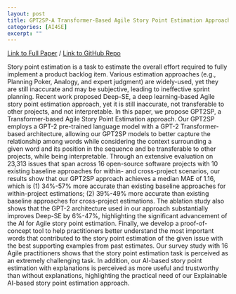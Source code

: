 ```yaml
---
layout: post
title: GPT2SP-A Transformer-Based Agile Story Point Estimation Approach
categories: [AI4SE]
excerpt: ""
---
```

[Link to Full Paper](https://MichaelFu1998-create.github.io/papers/gpt2sp.pdf) / [Link to GitHub Repo](https://github.com/awsm-research/gpt2sp)

Story point estimation is a task to estimate the overall effort required to fully implement a product backlog item. Various estimation approaches (e.g., Planning Poker, Analogy, and expert judgment) are widely-used, yet they are still inaccurate and may be subjective, leading to ineffective sprint planning. Recent work proposed Deep-SE, a deep learning-based Agile story point estimation approach, yet it is still inaccurate, not transferable to other projects, and not interpretable. In this paper, we propose GPT2SP, a Transformer-based Agile Story Point Estimation approach. Our GPT2SP employs a GPT-2 pre-trained language model with a GPT-2 Transformer-based architecture, allowing our GPT2SP models to better capture the relationship among words while considering the context surrounding a given word and its position in the sequence and be transferable to other projects, while being interpretable. Through an extensive evaluation on 23,313 issues that span across 16 open-source software projects with 10 existing baseline approaches for within- and cross-project scenarios, our results show that our GPT2SP approach achieves a median MAE of 1.16, which is (1) 34%-57% more accurate than existing baseline approaches for within-project estimations; (2) 39%-49% more accurate than existing baseline approaches for cross-project estimations. The ablation study also shows that the GPT-2 architecture used in our approach substantially improves Deep-SE by 6%-47%, highlighting the significant advancement of the AI for Agile story point estimation. Finally, we develop a proof-of-concept tool to help practitioners better understand the most important words that contributed to the story point estimation of the given issue with the best supporting examples from past estimates. Our survey study with 16 Agile practitioners shows that the story point estimation task is perceived as an extremely challenging task. In addition, our AI-based story point estimation with explanations is perceived as more useful and trustworthy than without explanations, highlighting the practical need of our Explainable AI-based story point estimation approach.